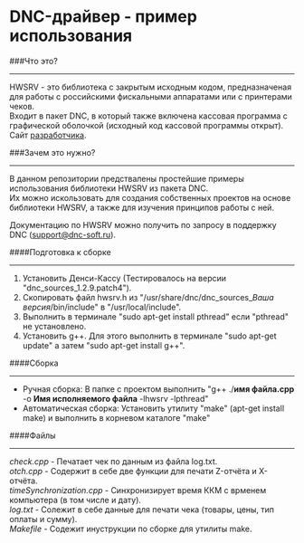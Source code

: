 DNC-драйвер - пример использования
==================================
###Что это?
* * *
HWSRV - это библиотека с закрытым исходным кодом, предназначеная для работы с российскими фискальными аппаратами или с принтерами чеков.  
Входит в пакет DNC, в который также включена кассовая программа с графической оболочкой (исходный код кассовой программы открыт).  
Сайт [разработчика](http://dnc-soft.ru/).

###Зачем это нужно?
* * *
В данном репозитории предствалены простейшие примеры использования библиотеки HWSRV из пакета DNC.  
Их можно искользовать для создания собственных проектов на основе библиотеки HWSRV, а также для изучения принципов работы с ней.  
  
Документацию по HWSRV можно получить по запросу в поддержку DNC (support@dnc-soft.ru).

####Подготовка к сборке
* * * 
  1. Установить Денси-Кассу (Тестировалось на версии "dnc_sources_1.2.9.patch4").
  2. Скопировать файл hwsrv.h из "/usr/share/dnc/dnc_sources_*Ваша версия*/bin/include" в "/usr/local/include".
  3. Выполнить в терминале "sudo apt-get install pthread" если "pthread" не установлено.
  4. Установить g++. Для этого выполнить в терминале "sudo apt-get update" а затем "sudo apt-get install g++".


####Сборка
* * * 
* Ручная сборка: В папке с проектом выполнить "g++ ./**имя файла.cpp**   -o **Имя исполняемого файла** -lhwsrv -lpthread"  
* Автоматическая сборка: Установить утилиту "make" (apt-get install make) и выполнить в корневом каталоге "make"

####Файлы
* * *
*check.cpp* - Печатает чек по данным из файла log.txt.  
*otch.cpp* - Содержит в себе две функции для печати Z-отчёта и X-отчёта.  
*timeSynchronization.cpp* - Синхронизирует время ККМ с врменем компьютера (в том числе и дату).  
*log.txt* - Солежит в себе данные для печати чека (товары, цены, тип оплаты и сумму).  
*Makefile* - Содежит инуструкции по сборке для утилиты make.
